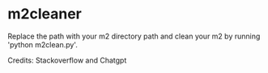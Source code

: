 # m2cleaner
Replace the path with your m2 directory path and clean your m2 by running 'python m2clean.py'.

Credits: Stackoverflow and Chatgpt
